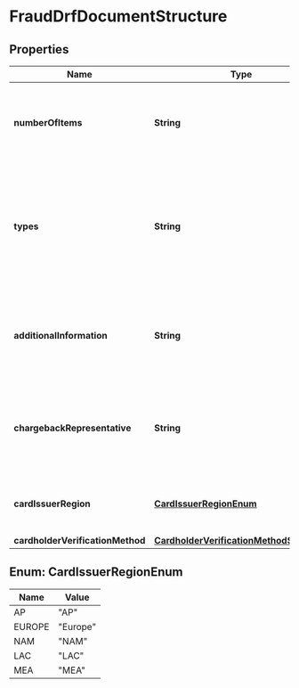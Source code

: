 

# FraudDrfDocumentStructure


## Properties

| Name | Type | Description | Notes |
|------------ | ------------- | ------------- | -------------|
|**numberOfItems** | **String** | Numeric value of number of transactions being disputed.   Length: 0-19   Valid Values/Format: Numeric |  [optional] |
|**types** | **String** | Enter any of the valid values comma separated.   Length: 7-12   Valid Values/Format: CARD_CLOSED, REPORT_SAFE, CAPTURE_CARD, LOST_STOLEN, COUNTERFEIT, RC_4837, RC_4840 |  [optional] |
|**additionalInformation** | **String** | Additional information, if needed   Length: 0-1000   Valid Values/Format: Alphanumeric / Special Char (~!@#$%^&amp;*()_+{}|:\&quot;&lt;&gt;?,./;&#39;[]-&#x3D;) |  [optional] |
|**chargebackRepresentative** | **String** | Customer Service/Chargeback Representative   Length: 0-25   Valid Values/Format: Alphanumeric / Special Char (~!@#$%^&amp;*()_+{}|:\&quot;&lt;&gt;?,./;&#39;[]-&#x3D;) |  [optional] |
|**cardIssuerRegion** | [**CardIssuerRegionEnum**](#CardIssuerRegionEnum) | The card issuer region.   Length: 2-6   Valid Values/Format: AP, Europe, NAM, LAC, MEA |  [optional] |
|**cardholderVerificationMethod** | [**CardholderVerificationMethodStructure**](CardholderVerificationMethodStructure.md) |  |  [optional] |



## Enum: CardIssuerRegionEnum

| Name | Value |
|---- | -----|
| AP | &quot;AP&quot; |
| EUROPE | &quot;Europe&quot; |
| NAM | &quot;NAM&quot; |
| LAC | &quot;LAC&quot; |
| MEA | &quot;MEA&quot; |



